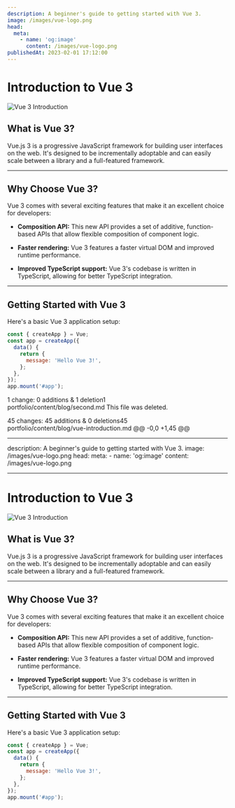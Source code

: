 ```yaml
---
description: A beginner's guide to getting started with Vue 3.
image: /images/vue-logo.png
head:
  meta:
    - name: 'og:image'
      content: /images/vue-logo.png
publishedAt: 2023-02-01 17:12:00
---
```


# Introduction to Vue 3

![Vue 3 Introduction](/images/vue-logo.png)

## What is Vue 3?

Vue.js 3 is a progressive JavaScript framework for building user interfaces on the web. It's designed to be incrementally adoptable and can easily scale between a library and a full-featured framework.

---

## Why Choose Vue 3?

Vue 3 comes with several exciting features that make it an excellent choice for developers:

- **Composition API:** This new API provides a set of additive, function-based APIs that allow flexible composition of component logic.

- **Faster rendering:** Vue 3 features a faster virtual DOM and improved runtime performance.

- **Improved TypeScript support:** Vue 3's codebase is written in TypeScript, allowing for better TypeScript integration.

---

## Getting Started with Vue 3

Here's a basic Vue 3 application setup:

```javascript
const { createApp } = Vue;
const app = createApp({
  data() {
    return {
      message: 'Hello Vue 3!',
    };
  },
});
app.mount('#app');
```

1 change: 0 additions & 1 deletion1  
portfolio/content/blog/second.md
This file was deleted.

45 changes: 45 additions & 0 deletions45  
portfolio/content/blog/vue-introduction.md
@@ -0,0 +1,45 @@

---

description: A beginner's guide to getting started with Vue 3.
image: /images/vue-logo.png
head:
meta: - name: 'og:image'
content: /images/vue-logo.png

---

# Introduction to Vue 3

![Vue 3 Introduction](/images/vue-logo.png)

## What is Vue 3?

Vue.js 3 is a progressive JavaScript framework for building user interfaces on the web. It's designed to be incrementally adoptable and can easily scale between a library and a full-featured framework.

---

## Why Choose Vue 3?

Vue 3 comes with several exciting features that make it an excellent choice for developers:

- **Composition API:** This new API provides a set of additive, function-based APIs that allow flexible composition of component logic.

- **Faster rendering:** Vue 3 features a faster virtual DOM and improved runtime performance.

- **Improved TypeScript support:** Vue 3's codebase is written in TypeScript, allowing for better TypeScript integration.

---

## Getting Started with Vue 3

Here's a basic Vue 3 application setup:

```javascript
const { createApp } = Vue;
const app = createApp({
  data() {
    return {
      message: 'Hello Vue 3!',
    };
  },
});
app.mount('#app');
```
